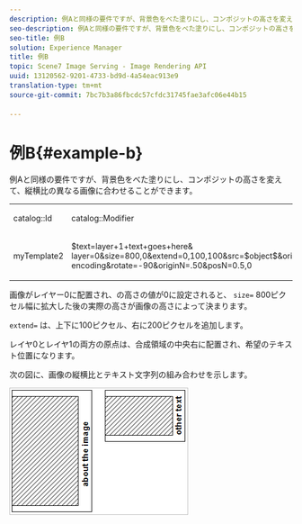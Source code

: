```yaml
---
description: 例Aと同様の要件ですが、背景色をべた塗りにし、コンポジットの高さを変えて、縦横比の異なる画像に合わせることができます。
seo-description: 例Aと同様の要件ですが、背景色をべた塗りにし、コンポジットの高さを変えて、縦横比の異なる画像に合わせることができます。
seo-title: 例B
solution: Experience Manager
title: 例B
topic: Scene7 Image Serving - Image Rendering API
uuid: 13120562-9201-4733-bd9d-4a54eac913e9
translation-type: tm+mt
source-git-commit: 7bc7b3a86fbcdc57cfdc31745fae3afc06e44b15

---
```



# 例B{#example-b}

例Aと同様の要件ですが、背景色をべた塗りにし、コンポジットの高さを変えて、縦横比の異なる画像に合わせることができます。

<table id="simpletable_37BA3B2A75A9468C9ADEBBC034BADAE7"> 
 <tr class="strow"> 
  <td class="stentry"> <p><span class="codeph"> catalog::Id</span> </p> </td> 
  <td class="stentry"> <p><span class="codeph"> catalog::Modifier</span> </p></td> 
 </tr> 
 <tr class="strow"> 
  <td class="stentry"> <p><span class="codeph"> myTemplate2</span> </p></td> 
  <td class="stentry"> <p><span class="codeph"> $text=layer+1+text+goes+here&amp; layer=0&amp;size=800,0&amp;extend=0,100,100&amp;src=$object$&amp;originN=.5,0&amp;layer=1&amp;text=rtf...$text$...rtf-encoding&amp;rotate=-90&amp;originN=.50&amp;posN=0.5,0</span> </p></td> 
 </tr> 
</table>

画像がレイヤー0に配置され、の高さの値が0に設定されると、 `size=` 800ピクセル幅に拡大した後の実際の高さが画像の高さによって決まります。

`extend=` は、上下に100ピクセル、右に200ピクセルを追加します。

レイヤ0とレイヤ1の両方の原点は、合成領域の中央右に配置され、希望のテキスト位置になります。

次の図に、画像の縦横比とテキスト文字列の組み合わせを示します。

![](assets/exampleb.png)


